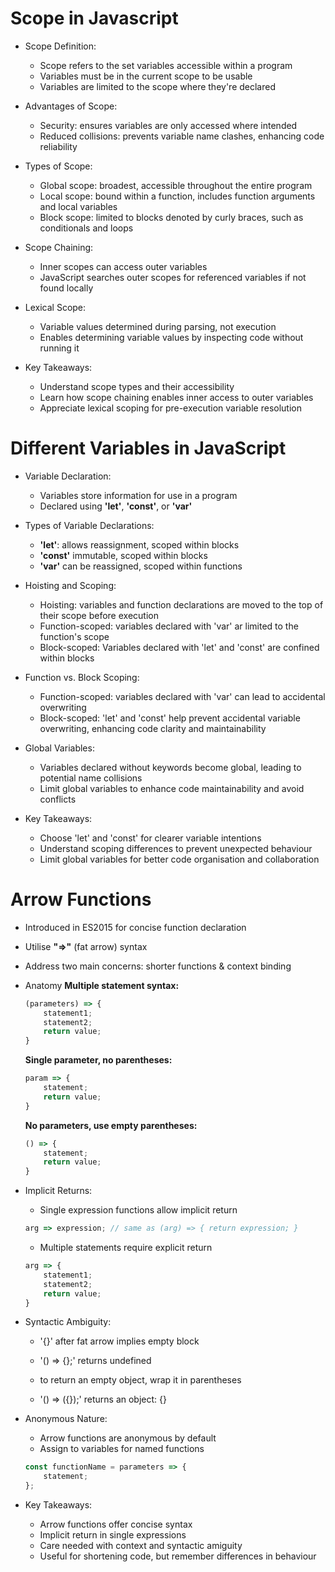 # Scope in Javascript

* Scope Definition:
    - Scope refers to the set variables accessible within a program
    - Variables must be in the current scope to be usable
    - Variables are limited to the scope where they're declared

* Advantages of Scope:
    - Security: ensures variables are only accessed where intended
    - Reduced collisions: prevents variable name clashes, enhancing code reliability

* Types of Scope:
    - Global scope: broadest, accessible throughout the entire program
    - Local scope: bound within a function, includes function arguments and local variables
    - Block scope: limited to blocks denoted by curly braces, such as conditionals and loops

* Scope Chaining:
    - Inner scopes can access outer variables
    - JavaScript searches outer scopes for referenced variables if not found locally

* Lexical Scope:
    - Variable values determined during parsing, not execution
    - Enables determining variable values by inspecting code without running it

* Key Takeaways:
    - Understand scope types and their accessibility
    - Learn how scope chaining enables inner access to outer variables
    - Appreciate lexical scoping for pre-execution variable resolution



# Different Variables in JavaScript

* Variable Declaration:
    - Variables store information for use in a program
    - Declared using __'let'__, __'const'__, or __'var'__

* Types of Variable Declarations:
    - __'let'__: allows reassignment, scoped within blocks
    - __'const'__ immutable, scoped within blocks
    - __'var'__ can be reassigned, scoped within functions

* Hoisting and Scoping:
    - Hoisting: variables and function declarations are moved to the top of their scope before execution
    - Function-scoped: variables declared with 'var' ar limited to the function's scope
    - Block-scoped: Variables declared with 'let' and 'const' are confined within blocks

* Function vs. Block Scoping:
    - Function-scoped: variables declared with 'var' can lead to accidental overwriting
    - Block-scoped: 'let' and 'const' help prevent accidental variable overwriting, enhancing code clarity and maintainability

* Global Variables:
    - Variables declared without keywords become global, leading to potential name collisions
    - Limit global variables to enhance code maintainability and avoid conflicts

* Key Takeaways:
    - Choose 'let' and 'const' for clearer variable intentions
    - Understand scoping differences to prevent unexpected behaviour
    - Limit global variables for better code organisation and collaboration


# Arrow Functions

* Introduced in ES2015 for concise function declaration
* Utilise __"=>"__ (fat arrow) syntax
* Address two main concerns: shorter functions & context binding

* Anatomy
    __Multiple statement syntax:__
    ```javascript
    (parameters) => {
        statement1;
        statement2;
        return value;
    }
    ```

    __Single parameter, no parentheses:__
    ```javascript
    param => {
        statement;
        return value;
    }
    ```

    __No parameters, use empty parentheses:__
    ```javascript
    () => {
        statement;
        return value;
    }
    ```


* Implicit Returns:

    - Single expression functions allow implicit return
    ```javascript
    arg => expression; // same as (arg) => { return expression; }
    ```

    - Multiple statements require explicit return
    ```javascript
    arg => {
        statement1;
        statement2;
        return value;
    }
    ```

* Syntactic Ambiguity:

    - '{}' after fat arrow implies empty block
    - '() => {};' returns undefined

    - to return an empty object, wrap it in parentheses
    - '() => ({});' returns an object: {}


* Anonymous Nature:

    - Arrow functions are anonymous by default
    - Assign to variables for named functions

    ```javascript
    const functionName = parameters => {
        statement;
    };
    ```

* Key Takeaways:
    - Arrow functions offer concise syntax
    - Implicit return in single expressions
    - Care needed with context and syntactic amiguity
    - Useful for shortening code, but remember differences in behaviour
